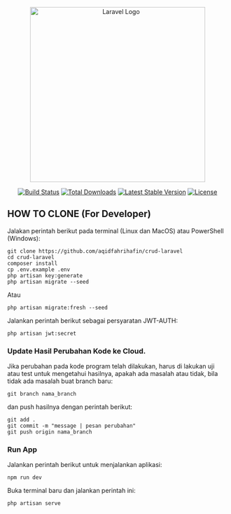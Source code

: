 <p align="center"><a href="https://laravel.com" target="_blank"><img src="https://raw.githubusercontent.com/laravel/art/master/logo-lockup/5%20SVG/2%20CMYK/1%20Full%20Color/laravel-logolockup-cmyk-red.svg" width="400" alt="Laravel Logo"></a></p>

<p align="center">
<a href="https://github.com/laravel/framework/actions"><img src="https://github.com/laravel/framework/workflows/tests/badge.svg" alt="Build Status"></a>
<a href="https://packagist.org/packages/laravel/framework"><img src="https://img.shields.io/packagist/dt/laravel/framework" alt="Total Downloads"></a>
<a href="https://packagist.org/packages/laravel/framework"><img src="https://img.shields.io/packagist/v/laravel/framework" alt="Latest Stable Version"></a>
<a href="https://packagist.org/packages/laravel/framework"><img src="https://img.shields.io/packagist/l/laravel/framework" alt="License"></a>
</p>




## HOW TO CLONE (For Developer)

Jalakan perintah berikut pada terminal (Linux dan MacOS) atau PowerShell (Windows):

```
git clone https://github.com/aqidfahrihafin/crud-laravel
cd crud-laravel
composer install
cp .env.example .env
php artisan key:generate
php artisan migrate --seed
```

Atau

```
php artisan migrate:fresh --seed
```

Jalankan perintah berikut sebagai persyaratan JWT-AUTH:

```
php artisan jwt:secret
```

### Update Hasil Perubahan Kode ke Cloud.

Jika perubahan pada kode program telah dilakukan, harus di lakukan uji atau test untuk mengetahui hasilnya, apakah ada masalah atau tidak, bila tidak ada masalah buat branch baru:

```
git branch nama_branch
```

dan push hasilnya dengan perintah berikut:

```
git add .
git commit -m "message | pesan perubahan"
git push origin nama_branch
```

### Run App

Jalankan perintah berikut untuk menjalankan aplikasi:

```
npm run dev
```

Buka terminal baru dan jalankan perintah ini:

```
php artisan serve
```
